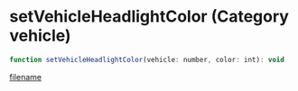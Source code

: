 # setVehicleHeadlightColor (Category vehicle)

```js
function setVehicleHeadlightColor(vehicle: number, color: int): void
```

[filename](setVehicleHeadlightColor_m.md ':include')